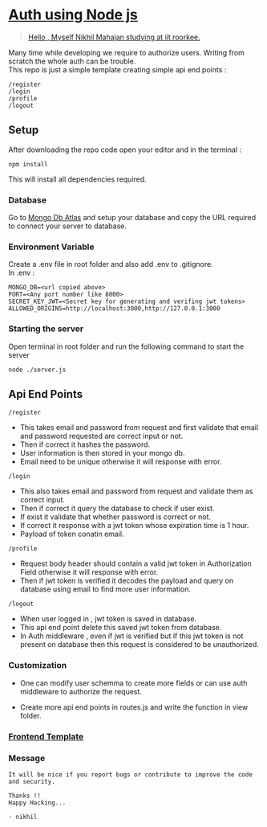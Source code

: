 # [Auth using Node js](https://github.com/nik-55/auth-using-nodejs.git)

> [Hello , Myself Nikhil Mahajan studying at iit roorkee.](https://github.com/nik-55)

Many time while developing we require to authorize users. Writing from scratch the whole auth can be trouble.  
This repo is just a simple template creating simple api end points :

```
/register
/login
/profile
/logout
```

## Setup

After downloading the repo code open your editor and in the terminal :

```
npm install
```

This will install all dependencies required.

### Database

Go to [Mongo Db Atlas]("https://www.mongodb.com/atlas") and setup your database and copy the URL required to connect your server to database.

### Environment Variable

Create a .env file in root folder and also add .env to .gitignore.  
In .env :

```
MONGO_DB=<url copied above>
PORT=<Any port number like 8000>
SECRET_KEY_JWT=<Secret key for generating and verifing jwt tokens>
ALLOWED_ORIGINS=http://localhost:3000,http://127.0.0.1:3000
```

### Starting the server

Open terminal in root folder and run the following command to start the server

```
node ./server.js
```

## Api End Points

`/register`

- This takes email and password from request and first validate that email and password requested are correct input or not.
- Then if correct it hashes the password.
- User information is then stored in your mongo db.
- Email need to be unique otherwise it will response with error.

`/login`

- This also takes email and password from request and validate them as correct input.
- Then if correct it query the database to check if user exist.
- If exist it validate that whether password is correct or not.
- If correct it response with a jwt token whose expiration time is 1 hour.
- Payload of token conatin email.

`/profile`

- Request body header should contain a valid jwt token in Authorization Field otherwise it will response with error.
- Then if jwt token is verified it decodes the payload and query on database using email to find more user information.

`/logout`

- When user logged in , jwt token is saved in database.
- This api end point delete this saved jwt token from database.
- In Auth middleware , even if jwt is verified but if this jwt token is not present on database then this request is considered to be unauthorized.

### Customization

- One can modify user schemma to create more fields or can use auth middleware to authorize the request.

- Create more api end points in routes.js
  and write the function in view folder.

### [Frontend Template](https://github.com/nik-55/auth-frontend)

### Message

```
It will be nice if you report bugs or contribute to improve the code and security.

Thanks !!
Happy Hacking...

- nikhil
```
